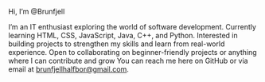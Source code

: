 Hi, I’m @Brunfjell

  I’m an IT enthusiast exploring the world of software development. Currently learning HTML, CSS, JavaScript, Java, C++, and Python. Interested in building projects to strengthen my skills and learn from real-world experience. Open to collaborating on beginner-friendly projects or anything where I can contribute and grow
You can reach me here on GitHub or via email at brunfjellhalfbor@gmail.com.

<!---
Brunfjell/Brunfjell is a ✨ special ✨ repository because its `README.md` (this file) appears on your GitHub profile.
You can click the Preview link to take a look at your changes.
--->
